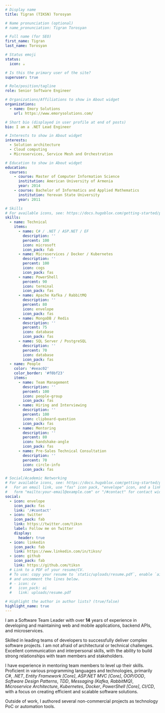 ```yaml
---
# Display name
title: Tigran (TIKSN) Torosyan

# Name pronunciation (optional)
# name_pronunciation: Tigran Torosyan

# Full name (for SEO)
first_name: Tigran
last_name: Torosyan

# Status emoji
status:
  icon: ☕️

# Is this the primary user of the site?
superuser: true

# Role/position/tagline
role: Senior Software Engineer

# Organizations/Affiliations to show in About widget
organizations:
  - name: Emory Solutions
    url: https://www.emorysolutions.com/

# Short bio (displayed in user profile at end of posts)
bio: I am a .NET Lead Engineer

# Interests to show in About widget
interests:
  - Solution architecture
  - Cloud computing
  - Microservices, Service Mesh and Orchestration

# Education to show in About widget
education:
  courses:
    - course: Master of Computer Information Science
      institution: American University of Armenia
      year: 2014
    - course: Bachelor of Informatics and Applied Mathematics
      institution: Yerevan State University
      year: 2011

# Skills
# For available icons, see: https://docs.hugoblox.com/getting-started/page-builder/#icons
skills:
  - name: Technical
    items:
      - name: C# / .NET / ASP.NET / EF
        description: ''
        percent: 100
        icon: microsoft
        icon_pack: fab
      - name: Microservices / Docker / Kubernetes
        description: ''
        percent: 100
        icon: cogs
        icon_pack: fas
      - name: PowerShell
        percent: 90
        icon: terminal
        icon_pack: fas
      - name: Apache Kafka / RabbitMQ
        description: ''
        percent: 80
        icon: envelope
        icon_pack: fas
      - name: MongoDB / Redis
        description: ''
        percent: 75
        icon: database
        icon_pack: fas
      - name: SQL Server / PostgreSQL
        description: ''
        percent: 70
        icon: database
        icon_pack: fas
  - name: People
    color: '#eeac02'
    color_border: '#f0bf23'
    items:
      - name: Team Management
        description: ''
        percent: 100
        icon: people-group
        icon_pack: fas
      - name: Hiring and Interviewing
        description: ''
        percent: 100
        icon: clipboard-question
        icon_pack: fas
      - name: Mentoring
        description: ''
        percent: 80
        icon: handshake-angle
        icon_pack: fas
      - name: Pre-Sales Technical Consultation
        description: ''
        percent: 70
        icon: circle-info
        icon_pack: fas

# Social/Academic Networking
# For available icons, see: https://docs.hugoblox.com/getting-started/page-builder/#icons
#   For an email link, use "fas" icon pack, "envelope" icon, and a link in the
#   form "mailto:your-email@example.com" or "/#contact" for contact widget.
social:
  - icon: envelope
    icon_pack: fas
    link: '/#contact'
  - icon: twitter
    icon_pack: fab
    link: https://twitter.com/tiksn
    label: Follow me on Twitter
    display:
      header: true
  - icon: linkedin
    icon_pack: fab
    link: https://www.linkedin.com/in/tiksn/
  - icon: github
    icon_pack: fab
    link: https://github.com/tiksn
  # Link to a PDF of your resume/CV.
  # To use: copy your resume to `static/uploads/resume.pdf`, enable `ai` icons in `params.yaml`,
  # and uncomment the lines below.
  # - icon: cv
  #   icon_pack: ai
  #   link: uploads/resume.pdf

# Highlight the author in author lists? (true/false)
highlight_name: true
---
```


I am a Software Team Leader with over **14** years of experience in developing and maintaining web and mobile applications, backend APIs, and microservices.

Skilled in leading teams of developers to successfully deliver complex software projects. I am not afraid of architectural or technical challenges. Excellent communication and interpersonal skills, with the ability to build strong relationships with team members and stakeholders.

I have experience in mentoring team members to level up their skills. Proficient in various programming languages and technologies, primarily *C#*, *.NET*, *Entity Framework \[Core\]*, *ASP.NET MVC \[Core\]*, *OOP/OOD*, *Software Design Patterns*, *TDD*, *Messaging (Kafka, RabbitMQ)*, *Microservice Architecture*, *Kubernetes*, *Docker*, *PowerShell \[Core\]*, *CI/CD*, with a focus on creating efficient and scalable software solutions.

Outside of work, I authored several non-commercial projects as technology PoC or automation tools.
